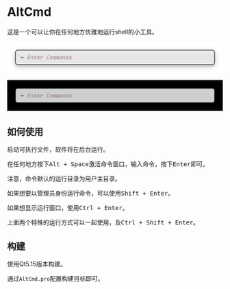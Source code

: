 # AltCmd

这是一个可以让你在任何地方优雅地运行shell的小工具。

![](imgs/001.png#gh-light-mode-only)

![](imgs/002.png#gh-dark-mode-only)

## 如何使用

启动可执行文件，软件将在后台运行。

在任何地方按下<kbd>Alt + Space</kbd>激活命令窗口，输入命令，按下<kbd>Enter</kbd>即可。

注意，命令默认的运行目录为用户主目录。

如果想要以管理员身份运行命令，可以使用<kbd>Shift + Enter</kbd>。

如果想显示运行窗口，使用<kbd>Ctrl + Enter</kbd>。

上面两个特殊的运行方式可以一起使用，及<kbd>Ctrl + Shift + Enter</kbd>。

## 构建

使用Qt5.15版本构建。

通过`AltCmd.pro`配置构建目标即可。

